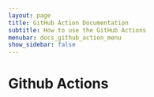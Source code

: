 ```yaml
---
layout: page
title: GitHub Action Documentation
subtitle: How to use the GitHub Actions
menubar: docs_github_action_menu
show_sidebar: false
---
```


# Github Actions
